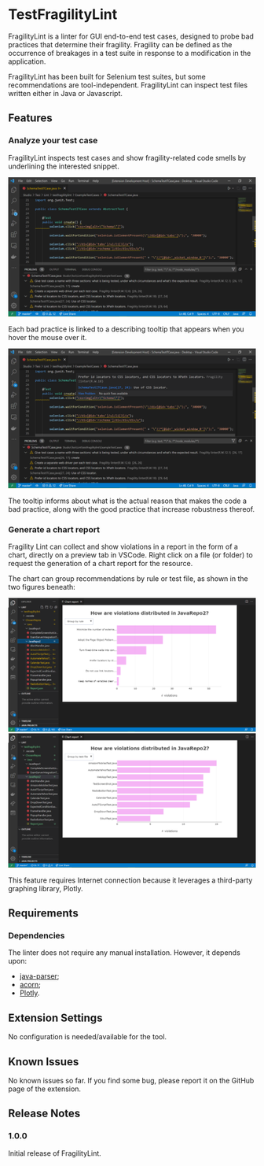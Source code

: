 # TestFragilityLint

FragilityLint is a linter for GUI end-to-end test cases, designed to probe bad practices that determine their fragility. Fragility can be defined as the occurrence of breakages in a test suite in response to a modification in the application.

FragilityLint has been built for Selenium test suites, but some recommendations are tool-independent.
FragilityLint can inspect test files written either in Java or Javascript.

## Features

### Analyze your test case

FragilityLint inspects test cases and show fragility-related code smells by underlining the interested snippet.

![Probing code smells](./images/LinterProcessing2.png)

Each bad practice is linked to a describing tooltip that appears when you hover the mouse over it.

![Showing tooltips](<./images/LinterProcessing3.png>)

The tooltip informs about what is the actual reason that makes the code a bad practice, along with the good practice that increase robustness thereof.

### Generate a chart report

Fragility Lint can collect and show violations in a report in the form of a chart, directly on a preview tab in VSCode.
Right click on a file (or folder) to request the generation of a chart report for the resource.

The chart can group recommendations by rule or test file, as shown in the two figures beneath:

![Chart report by rule](./images/ChartReportByRule.png)
![Chart report by test file](./images/ChartReportByTestFile.png)

This feature requires Internet connection because it leverages a third-party graphing library, Plotly.

## Requirements

### Dependencies

The linter does not require any manual installation. However, it depends upon:

- [java-parser](https://www.npmjs.com/package/java-parser);
- [acorn](https://www.npmjs.com/package/acorn);
- [Plotly](https://plotly.com/javascript/getting-started/).

## Extension Settings

No configuration is needed/available for the tool.

## Known Issues

No known issues so far. If you find some bug, please report it on the GitHub page of the extension.

## Release Notes

### 1.0.0

Initial release of FragilityLint.
